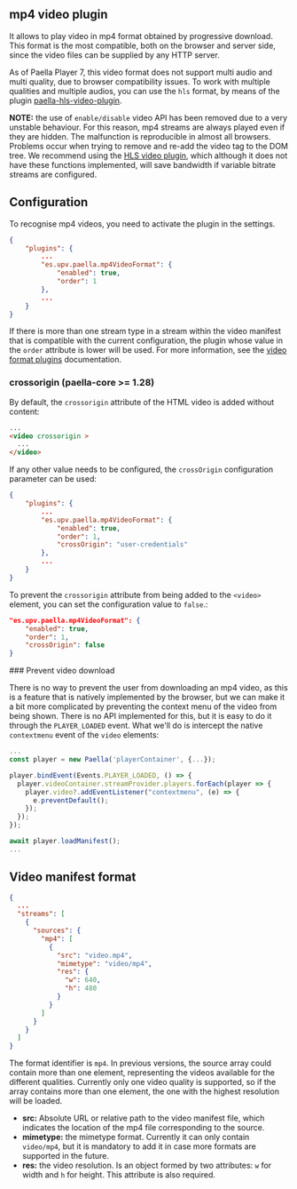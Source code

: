 ## mp4 video plugin

It allows to play video in mp4 format obtained by progressive download. This format is the most compatible, both on the browser and server side, since the video files can be supplied by any HTTP server.

As of Paella Player 7, this video format does not support multi audio and multi quality, due to browser compatibility issues. To work with multiple qualities and multiple audios, you can use the `hls` format, by means of the plugin [paella-hls-video-plugin](https://githjub.com/polimediaupv/paella-hls-video-plugin).


**NOTE:** the use of `enable/disable` video API has been removed due to a very unstable behaviour. For this reason, mp4 streams are always played even if they are hidden. The malfunction is reproducible in almost all browsers. Problems occur when trying to remove and re-add the video tag to the DOM tree. We recommend using the [HLS video plugin](hls_live_video_plugin.md), which although it does not have these functions implemented, will save bandwidth if variable bitrate streams are configured.

## Configuration

To recognise mp4 videos, you need to activate the plugin in the settings.

```json
{
    "plugins": {
        ...
        "es.upv.paella.mp4VideoFormat": {
            "enabled": true,
            "order": 1
        },
        ...
    }
}
```

If there is more than one stream type in a stream within the video manifest that is compatible with the current configuration, the plugin whose value in the `order` attribute is lower will be used. For more information, see the [video format plugins](video_plugins.md) documentation.

### crossorigin (paella-core >= 1.28)

By default, the `crossorigin` attribute of the HTML video is added without content:

```html
...
<video crossorigin >
  ...
</video>
```

If any other value needs to be configured, the `crossOrigin` configuration parameter can be used:

```json
{
    "plugins": {
        ...
        "es.upv.paella.mp4VideoFormat": {
            "enabled": true,
            "order": 1,
            "crossOrigin": "user-credentials"
        },
        ...
    }
}
```

To prevent the `crossorigin` attribute from being added to the `<video>` element, you can set the configuration value to `false`.:

```json
"es.upv.paella.mp4VideoFormat": {
    "enabled": true,
    "order": 1,
    "crossOrigin": false
}
```

### Prevent video download

There is no way to prevent the user from downloading an mp4 video, as this is a feature that is natively implemented by the browser, but we can make it a bit more complicated by preventing the context menu of the video from being shown. There is no API implemented for this, but it is easy to do it through the `PLAYER_LOADED` event. What we'll do is intercept the native `contextmenu` event of the `video` elements:

```js
...
const player = new Paella('playerContainer', {...});

player.bindEvent(Events.PLAYER_LOADED, () => {
  player.videoContainer.streamProvider.players.forEach(player => {
    player.video?.addEventListener("contextmenu", (e) => {
      e.preventDefault();
    });
  });
});

await player.loadManifest();
...
```

## Video manifest format

```json
{
  ...
  "streams": [
    {
      "sources": {
        "mp4": [
          {
            "src": "video.mp4",
            "mimetype": "video/mp4",
            "res": {
              "w": 640,
              "h": 480
            }
          }
        ]
      }
    }
  ]
}
```



The format identifier is `mp4`. In previous versions, the source array could contain more than one element, representing the videos available for the different qualities. Currently only one video quality is supported, so if the array contains more than one element, the one with the highest resolution will be loaded.

- **src:** Absolute URL or relative path to the video manifest file, which indicates the location of the mp4 file corresponding to the source.
- **mimetype:** the mimetype format. Currently it can only contain `video/mp4`, but it is mandatory to add it in case more formats are supported in the future.
- **res:** the video resolution. Is an object formed by two attributes: `w`  for width and `h` for height. This attribute is also required.